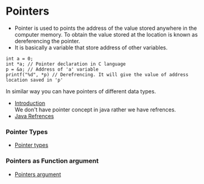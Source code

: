 # Pointers
* Pointer is used to points the address of the value stored anywhere in the computer memory. To obtain the value stored at the location is known as dereferencing the pointer.
* It is basically a variable that store address of other variables.

```
int a = 0;
int *a; // Pointer declaration in C language
p = &a; // Address of 'a' variable
printf("%d", *p) // Derefrencing. It will give the value of address location saved in 'p'
```

In similar way you can have pointers of different data types.
* [Introduction](01_Intro.c)<br>
We don't have pointer concept in java rather we have refrences.
* [Java Refrences]()
### Pointer Types
* [Pointer types](02_Types.c)
### Pointers as Function argument
* [Pointers argument](03_Argument.c)


